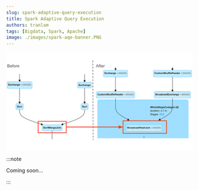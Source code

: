 ```yaml
---
slug: spark-adaptive-query-execution
title: Spark Adaptive Query Execution
authors: tranlam
tags: [Bigdata, Spark, Apache]
image: ./images/spark-aqe-banner.PNG
---
```


![spark adaptive query banner](./images/spark-aqe-banner.PNG)

<!--truncate-->

:::note

Coming soon...

:::